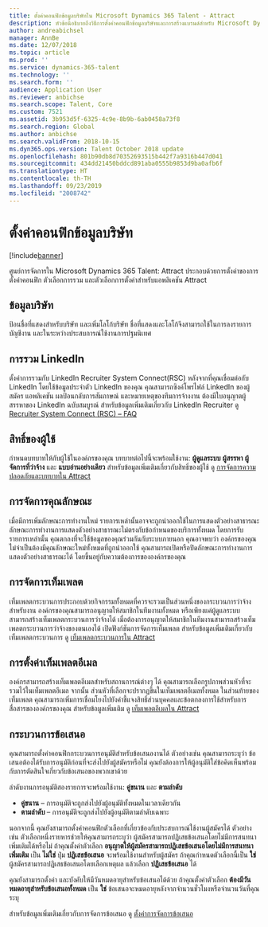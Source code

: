 ```yaml
---
title: ตั้งค่าคอนฟิกข้อมูลบริษัทใน Microsoft Dynamics 365 Talent - Attract
description: หัวข้อนี้อธิบายถึงวิธีการตั้งค่าคอนฟิกข้อมูลบริษัทและการสร้างแบรนด์สำหรับ Microsoft Dynamics 365 Talent - Attract
author: andreabichsel
manager: AnnBe
ms.date: 12/07/2018
ms.topic: article
ms.prod: ''
ms.service: dynamics-365-talent
ms.technology: ''
ms.search.form: ''
audience: Application User
ms.reviewer: anbichse
ms.search.scope: Talent, Core
ms.custom: 7521
ms.assetid: 3b953d5f-6325-4c9e-8b9b-6ab0458a73f8
ms.search.region: Global
ms.author: anbichse
ms.search.validFrom: 2018-10-15
ms.dyn365.ops.version: Talent October 2018 update
ms.openlocfilehash: 801b90db8d70352693515b442f7a9316b447d041
ms.sourcegitcommit: 434dd21450bddcd891aba0555b9853d9ba0afb6f
ms.translationtype: HT
ms.contentlocale: th-TH
ms.lasthandoff: 09/23/2019
ms.locfileid: "2008742"
---
```

# <a name="configure-company-information"></a>ตั้งค่าคอนฟิกข้อมูลบริษัท
[!include[banner](../includes/banner.md)]

ศูนย์การจัดการใน Microsoft Dynamics 365 Talent: Attract ประกอบด้วยการตั้งค่าของการตั้งค่าคอนฟิก ตัวเลือกการรวม และตัวเลือกการตั้งค่าสำหรับแอพลิเคชัน Attract

## <a name="company-information"></a>ข้อมูลบริษัท

ป้อนชื่อที่แสดงสำหรับบริษัท และเพิ่มโลโก้บริษัท ชื่อที่แสดงและโลโก้จึงสามารถใช้ในการลงรายการบัญชีงาน และในระหว่างประสบการณ์ใช้งานการปฐมนิเทศ

## <a name="linkedin-integration"></a>การรวม LinkedIn

ตั้งค่าการรวมกับ LinkedIn Recruiter System Connect(RSC) หลังจากที่คุณเชื่อมต่อกับ LinkedIn โดยใช้ข้อมูลประจำตัว LinkedIn ของคุณ คุณสามารถซิงค์โพรไฟล์ LinkedIn ของผู้สมัคร แอพลิเคชัน ผลป้อนกลับการสัมภาษณ์ และหมายเหตุของทีมการจ้างงาน ต้องมีใบอนุญาตผู้สรรหาของ LinkedIn ฉบับสมบูรณ์ สำหรับข้อมูลเพิ่มเติมเกี่ยวกับ LinkedIn Recruiter ดู [Recruiter System Connect (RSC) – FAQ](https://www.linkedin.com/help/recruiter/answer/90483)

## <a name="user-permissions"></a>สิทธิ์ของผู้ใช้

กำหนดบทบาทให้กับผู้ใช้ในองค์กรของคุณ บทบาทต่อไปนี้จะพร้อมใช้งาน: **ผู้ดูแลระบบ** **ผู้สรรหา** **ผู้จัดการที่ว่าจ้าง** และ **แบบอ่านอย่างเดียว** สำหรับข้อมูลเพิ่มเติมเกี่ยวกับสิทธิ์ของผู้ใช้ ดู [การจัดการความปลอดภัยและบทบาทใน Attract](./security-attract.md)

## <a name="feature-management"></a>การจัดการคุณลักษณะ

เมื่อมีการเพิ่มลักษณะการทำงานใหม่ รายการเหล่านั้นอาจจะถูกนำออกใช้ในการแสดงตัวอย่างสาธารณะ ลักษณะการทำงานการแสดงตัวอย่างสาธารณะไม่ตรงกับข้อกำหนดของบริการทั้งหมด โดยการรับรายการเหล่านั้น คุณตกลงที่จะใช้ข้อมูลของคุณร่วมกันกับระบบภายนอก คุณอาจพบว่า องค์กรของคุณไม่จำเป็นต้องมีคุณลักษณะใหม่ทั้งหมดที่ถูกนำออกใช้ คุณสามารถเปิดหรือปิดลักษณะการทำงานการแสดงตัวอย่างสาธารณะได้ โดยขึ้นอยู่กับความต้องการขององค์กรของคุณ

## <a name="template-management"></a>การจัดการเท็มเพลต

เท็มเพลตกระบวนการประกอบด้วยกิจกรรมทั้งหมดที่ควรจะรวมเป็นส่วนหนึ่งของกระบวนการว่าจ้างสำหรับงาน องค์กรของคุณสามารถอนุญาตให้สมาชิกในทีมงานทั้งหมด หรือเพียงแค่ผู้ดูแลระบบ สามารถสร้างเท็มเพลตกระบวนการว่าจ้างได้ เมื่อต้องการอนุญาตให้สมาชิกในทีมงานสามารถสร้างเท็มเพลตกระบวนการว่าจ้างของตนเองได้ เปิดฟังก์ชันการจัดการเท็มเพลต สำหรับข้อมูลเพิ่มเติมเกี่ยวกับเท็มเพลตกระบวนการ ดู [เท็มเพลตกระบวนการใน Attract](./process-templates-attract.md)

## <a name="email-template-settings"></a>การตั้งค่าเท็มเพลตอีเมล

องค์กรสามารถสร้างเท็มเพลตอีเมลสำหรับสถานการณ์ต่างๆ ได้ คุณสามารถเลือกรูปภาพส่วนหัวที่จะรวมไว้ในเท็มเพลตอีเมล จากนั้น ส่วนหัวที่เลือกจะปรากฏขึ้นในเท็มเพลตอีเมลทั้งหมด ในส่วนท้ายของเท็มเพลต คุณสามารถเพิ่มการเชื่อมโยงไปยังคำชี้แจงสิทธิ์ส่วนบุคคลและข้อตกลงการใช้สำหรับการสื่อสารขององค์กรของคุณ สำหรับข้อมูลเพิ่มเติม ดู [เท็มเพลตอีเมลใน Attract](./email-templates.md)

## <a name="offer-process"></a>กระบวนการข้อเสนอ

คุณสามารถตั้งค่าคอนฟิกกระบวนการอนุมัติสำหรับข้อเสนองานได้ ตัวอย่างเช่น คุณสามารถระบุว่า ข้อเสนอต้องได้รับการอนุมัติก่อนที่จะส่งไปยังผู้สมัครหรือไม่ คุณยังต้องการให้ผู้อนุมัติใส่ข้อคิดเห็นพร้อมกับการตัดสินใจเกี่ยวกับข้อเสนอของพวกเขาด้วย

ลำดับงานการอนุมัติสองรายการจะพร้อมใช้งาน: **คู่ขนาน** และ **ตามลำดับ**

- **คู่ขนาน** – การอนุมัติจะถูกส่งไปยังผู้อนุมัติทั้งหมดในเวลาเดียวกัน
- **ตามลำดับ** – การอนุมัติจะถูกส่งไปยังผู้อนุมัติตามลำดับเฉพาะ

นอกจากนี้ คุณยังสามารถตั้งค่าคอนฟิกตัวเลือกที่เกี่ยวข้องกับประสบการณ์ใช้งานผู้สมัครได้ ตัวอย่างเช่น ตัวเลือกหนึ่งรายหารช่วยให้คุณสามารถระบุว่า ผู้สมัครสามารถปฏิเสธข้อเสนอโดยไม่มีการสนทนาเพิ่มเติมได้หรือไม่ ถ้าคุณตั้งค่าตัวเลือก **อนุญาตให้ผู้สมัครสามารถปฏิเสธข้อเสนอโดยไม่มีการสนทนาเพิ่มเติม** เป็น **ไม่ใช่** ปุ่ม **ปฏิเสธข้อเสนอ** จะพร้อมใช้งานสำหรับผู้สมัคร ถ้าคุณกำหนดตัวเลือกนี้เป็น **ใช่** ผู้สมัครสามารถปฏิเสธข้อเสนอโดยเลือกเหตุผล แล้วเลือก **ปฏิเสธข้อเสนอ** ได้

คุณยังสามารถตั้งค่า และบังคับให้มีวันหมดอายุสำหรับข้อเสนอได้ด้วย ถ้าคุณตั้งค่าตัวเลือก **ต้องมีวันหมดอายุสำหรับข้อเสนอทั้งหมด** เป็น **ใช่** ข้อเสนอจะหมดอายุหลังจากจำนวนชั่วโมงหรือจำนวนวันที่คุณระบุ

สำหรับข้อมูลเพิ่มเติมเกี่ยวกับการจัดการข้อเสนอ ดู [ตั้งค่าการจัดการข้อเสนอ](./offer-setup.md)

